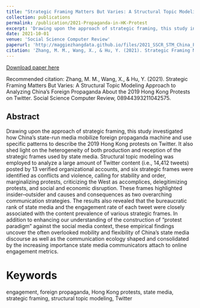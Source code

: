 ```yaml
---
title: "Strategic Framing Matters But Varies: A Structural Topic Modeling Approach to Analyzing China’s Foreign Propaganda About the 2019 Hong Kong Protests on Twitter"
collection: publications
permalink: /publication/2021-Propaganda-in-HK-Protest
excerpt: 'Drawing upon the approach of strategic framing, this study investigated how China’s state-run media mobilize foreign propaganda machine and use specific patterns to describe the 2019 Hong Kong protests on Twitter.'
date: 2021-10-01
venue: 'Social Science Computer Review'
paperurl: 'http://maggiezhangdata.github.io/files/2021_SSCR_STM_China_Propaganda_HK.pdf'
citation: 'Zhang, M. M., Wang, X., & Hu, Y. (2021). Strategic Framing Matters But Varies: A Structural Topic Modeling Approach to Analyzing China’s Foreign Propaganda About the 2019 Hong Kong Protests on Twitter. Social Science Computer Review, 08944393211042575.'
---
```


[Download paper here](http://academicpages.github.io/files/paper1.pdf)

Recommended citation: Zhang, M. M., Wang, X., & Hu, Y. (2021). Strategic Framing Matters But Varies: A Structural Topic Modeling Approach to Analyzing China’s Foreign Propaganda About the 2019 Hong Kong Protests on Twitter. Social Science Computer Review, 08944393211042575.

Abstract 
---------
Drawing upon the approach of strategic framing, this study investigated how China’s state-run media mobilize foreign propaganda machine and use specific patterns to describe the 2019 Hong Kong protests on Twitter. It also shed light on the heterogeneity of both production and reception of the strategic frames used by state media. Structural topic modeling was employed to analyze a large amount of Twitter content (i.e., 14,412 tweets) posted by 13 verified organizational accounts, and six strategic frames were identified as conflicts and violence, calling for stability and order, marginalizing protests, criticizing the West as accomplices, delegitimizing protests, and social and economic disruption. These frames highlighted insider–outsider and causes and consequences as two overarching communication strategies. The results also revealed that the bureaucratic rank of state media and the engagement rate of each tweet were closely associated with the content prevalence of various strategic frames. In addition to enhancing our understanding of the construction of “protest paradigm” against the social media context, these empirical findings uncover the often overlooked mobility and flexibility of China’s state media discourse as well as the communication ecology shaped and consolidated by the increasing importance state media communicators attach to online engagement metrics.

Keywords 
=========
engagement, foreign propaganda, Hong Kong protests, state media, strategic framing, structural topic modeling, Twitter



